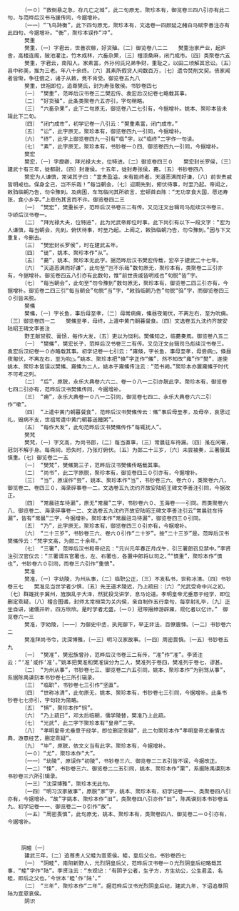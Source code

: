<!-- { "loadSidebar": true } -->
      　　〔一０〕“救倒悬之急，存几亡之城”，此二句原无，聚珍本有，御览卷三四八引亦有此二句，与范晔后汉书马援传同，今据增补。
      　　〔一一〕“飞鸟跱衡”，此下四句原无，聚珍本有，文选卷一四颜延之赭白马赋李善注亦有此四句，今据增补。“衡”，聚珍本误作“冲”。
      　　樊重
      　　樊重，〔一〕字君云，世善农稼，好货殖。〔二〕御览卷八二二　　樊重治家产业，起庐舍，高楼连阁，陂池灌注，竹木成林，六畜杂果，〔三〕檀漆桑麻，闭门成市。〔四〕类聚卷六五
      　　樊重，字君云，南阳人。家素富，外孙何氏兄弟争财，重耻之，以田二顷解其忿讼。〔五〕县中称美，推为三老。年八十余终。〔六〕其素所假贷人间数百万，〔七〕遗令焚削文契。债家闻者皆惭，争往偿之，诸子从敕，竟不肯受。御览卷五九八
      　　樊重，世祖即位，追尊樊氏，封为寿张敬侯。书钞卷四七
      　　〔一〕　“樊重”，范晔后汉书卷三二樊宏传、袁宏后汉纪卷七略载其事。
      　　〔二〕　“好货殖”，此条类聚卷六五亦引，字句稍略。
      　　〔三〕　“六畜杂果”，此下二句原无，御览卷八二七引有，今据增补。姚本、聚珍本皆未辑此下二句。
      　　〔四〕　“闭门成市”，初学记卷一八引云：“樊重素富，闭门成市。”
      　　〔五〕　“讼”，此字原无，聚珍本有，御览卷四九一引同，今据增补。
      　　〔六〕　“终”，此字上御览卷四九一引有“临”字，以“临终”二字作一句读。
      　　〔七〕　“素”，此字原无，聚珍本有，书钞卷一０四、御览卷四九一引同，今据增补。
      　　樊宏
      　　樊宏，〔一〕字靡卿，拜光禄大夫，位特进。〔二〕御览卷四三０　　樊宏封长罗侯，〔三〕建武十有三年，徙都尉，〔四〕封谢侯。十五年，徙封寿张侯，薨。〔五〕书钞卷四八
      　　樊宏为人谦慎，常诫其子曰：“富贵盈溢，未有能终者。天道恶满而好谦，〔六〕前世贵戚皆明戒也。保身全己，岂不乐哉！”每当朝会，〔七〕迎期先到，俯伏待事，时至乃起。帝闻之，敕驺临朝乃告，勿令豫到。及病困，车驾临问其所欲言，宏顿首自陈：“无功享食大国，愿还寿张，食小乡亭。”上悲伤其言而不许。御览卷四二三
      　　〔一〕　“樊宏”，樊重长子，范晔后汉书卷三二有传。又见汪文台辑司马彪续汉书卷三、华峤后汉书卷一。
      　　〔二〕　“拜光禄大夫，位特进”，此为光武帝即位时事。此下尚引有以下一段文字：“宏为人谦慎，每当朝会，先到，俯伏待事，时至乃起。上闻之，敕驺临朝乃告，勿令豫到。”因与下文重复，今删去。
      　　〔三〕　“樊宏封长罗侯”，时在建武五年。
      　　〔四〕　“徙”，姚本、聚珍本作“从”。
      　　〔五〕　“薨”，姚本、聚珍本无此字。据范晔后汉书樊宏传载，宏卒于建武二十七年。
      　　〔六〕　“天道恶满而好谦”，此句至“岂不乐哉”数句原无，聚珍本有，类聚卷二三引亦有，今据增补。御览卷四五八引亦有此数句，惟“前世贵戚皆明戒也”句脱“皆”字。
      　　〔七〕　“每当朝会”，此句至“勿令豫到”数句原无，聚珍本有，御览卷二四三引亦有，今据增补。御览卷二四三引“每当朝会”句脱“当”字，“敕驺临朝乃告”句脱“驺”字，而御览卷四三０引皆未脱。
      　　樊鯈
      　　樊鯈，〔一〕字长鱼，事后母至孝，〔二〕母常病痈，鯈昼夜匍伏，不离左右，至为吮痈。〔三〕御览卷四一二　　樊鯈至孝，母终，上遣中黄门朝暮餐食。〔四〕文选卷五九沈约齐故安陆昭王碑文李善注
      　　野王献甘胶、膏饧，每作大发，〔五〕吏以为饶利。樊鯈知之，临薨奏焉。御览卷八五二
      　　〔一〕　“樊鯈”，樊宏长子，范晔后汉书卷三二有传。又见汪文台辑司马彪续汉书卷三。袁宏后汉纪卷一０亦略载其事。初学记卷一七引云：“雍倏，字长鱼，事母至孝，母尝病□，倏昼夜匍伏，不离左右，至为吮□。”姚本、聚珍本把“倏”字正作“鯈”，然不知改“雍”作“樊”，遂使姚本、聚珍本皆误以樊鯈、雍鯈为二人。姚本于雍鯈传注云：“范书阙。”聚珍本亦置雍鯈于时代不可考之列。
      　　〔二〕　“后”，原脱，永乐大典卷六六二、卷一０八一二引亦脱此字。聚珍本有，御览卷七四二引亦有，范晔后汉书樊鯈传同，今据增补。
      　　〔三〕　“痈”，永乐大典卷一０八一二引同，御览卷七四二、永乐大典卷六六二引作“嗽”。
      　　〔四〕　“上遣中黄门朝暮餐食”，范晔后汉书樊鯈传云：鯈“事后母至孝，及母卒，哀思过礼，毁病不支，世祖常遣中黄门朝暮送饘粥”。
      　　〔五〕　“每作大发”，此句范晔后汉书樊鯈传作“每辄扰人”。
      　　樊梵
      　　樊梵，〔一〕字文高，为尚书郎，〔二〕每当直事，〔三〕常晨驻车待漏。〔四〕虽在闲署，冠剑不解于身。每斋祠，恐失时，乃张灯俯伏。〔五〕为郎二十三岁，〔六〕未尝被奏，三署服其慎重。〔七〕御览卷二一五
      　　〔一〕　“樊梵”，樊鯈第三子，范晔后汉书樊鯈传略载其事。
      　　〔二〕　“尚书”，此二字原脱，聚珍本有，御览卷四三０引亦有，今据增补。
      　　〔三〕　“当”，原误作“尝”，姚本、聚珍本作“当”，书钞卷三六、卷六０，类聚卷六八，御览卷二、卷四三０，海录碎事卷一二，文选卷五九沈约齐故安陆昭王碑文李善注引同，今据改正。
      　　〔四〕　“常晨驻车待漏”，原无“常晨”二字，书钞卷六０、玉海卷一一引同。而类聚卷六八、御览卷二、海录碎事卷一二、文选卷五九沈约齐故安陆昭王碑文李善注引云“常晨驻车待漏”，皆有“常晨”二字，今据增补。聚珍本作“常晨驻马待漏”，御览卷四三０引同。
      　　〔五〕　“乃”，此字原无，聚珍本有，御览卷四三０引亦有，今据增补。
      　　〔六〕　“二十三岁”，书钞卷三六、卷六０引作“二十岁”。按“二十三岁”是。范晔后汉书樊鯈传云：“梵字文高，为郎二十余年。”
      　　〔七〕　“三署”，范晔后汉书和帝纪云：“元兴元年春正月戊午，引三署郎召见禁中。”李贤注引汉官仪云：“三署谓五官署也，左、右署也，各置中郎将以司之。”“慎重”，聚珍本作“慎也”，书钞卷六０引同，而卷三六引作“重慎”。
      　　樊准
      　　樊准，〔一〕字幼陵，为州从事，〔二〕临职公正，〔三〕不发私书，世称冰清。〔四〕书钞卷三七　　樊准见当世学者少惧，〔五〕先王道术陵迟，乃上疏曰：〔六〕“光武受命中兴之初，〔七〕群雄扰于冀州，旌旗乱于大泽，然犹投戈讲学，息马论道。孝明皇帝尤垂意于经学，即位删定乖疑，〔八〕稽合图谶，封师太常桓荣为关内侯，亲自制作五行章句，每享射礼毕，〔九〕正坐自讲，诸儒并听，四方欣欣。是时学者尤盛，〔一０〕冠带搢绅游辟雍，观化者以亿计。”　御览卷六一三
      　　樊准，字幼陵，〔一一〕为御史中丞，执宪御下，举正非法，百僚震悚。〔一二〕书钞卷六二
      　　樊准拜尚书令，沈深博雅，〔一三〕明习汉家故事。〔一四〕周密畏慎。〔一五〕书钞卷五九
      　　〔一〕　“樊准”，樊宏族曾孙，范晔后汉书卷三二有传，“准”作“准”。李贤注云：“‘准’或作‘准’。”姚本把樊准和樊准误分为二人，樊准列于卷四，樊准列于卷七，谬甚。
      　　〔二〕　“为州从事”，书钞卷七三、御览卷二六五引同，姚本、聚珍本作“为别驾从事”，系据陈禹谟刻本书钞卷七三所引辑录。
      　　〔三〕　“临职”，书钞卷七三引作“坚直”。
      　　〔四〕　“世称冰清”，此句原无，姚本、聚珍本有，书钞卷七三引同，今据增补。此条书钞卷七七亦引，字句较为简略。
      　　〔五〕　“惧”，聚珍本作“悯”。
      　　〔六〕　“乃上疏曰”，邓太后临朝，儒学陵替，樊准乃上此疏。
      　　〔七〕　“光武”，此二字下聚珍本有“皇帝”二字。
      　　〔八〕　“孝明皇帝尤垂意于经学，即位删定乖疑”，此二句聚珍本作“孝明皇帝尤垂情古典，游意经艺，删定乖疑”。
      　　〔九〕　“毕”，原脱，依文义当有此字。聚珍本有，今据增补。
      　　〔一０〕“尤”，聚珍本作“大”。
      　　〔一一〕“幼陵”，原误作“初陵”，书钞卷三六、御览卷二二五引皆不误，今据改正。
      　　〔一二〕“悚”，书钞卷三六、御览卷二二五引同，姚本、聚珍本作“栗”，系据陈禹谟刻本书钞卷三六所引辑录。
      　　〔一三〕“沈深博雅”，聚珍本无此句。
      　　〔一四〕“明习汉家故事”，原脱“家”字，姚本、聚珍本有，初学记卷一一、类聚卷四八引亦有，今据增补。“故”字姚本、聚珍本作“旧”，类聚卷四八引亦作“旧”，陈禹谟刻本书钞卷五九、初学记卷一一、御览卷二一０引作“故”。
      　　〔一五〕“周密畏慎”，此句原无，姚本、聚珍本有，类聚卷四八、御览卷二一０引亦有，今据增补。

 

     　　阴睦〔一〕
      　　建武三年，〔二〕追尊贵人父睦为宣恩侯。睦，皇后父也。书钞卷四七
      　　〔一〕　“阴睦”，南阳新野人，光烈阴皇后父，范晔后汉书卷一０光烈阴皇后纪略载其事，“睦”字作“陆”。李贤注云：“东观记：‘有阴子公者，生子方，方生幼公，公生君孟，名睦，即后之父也。’今世本‘睦’作‘陆’。”
      　　〔二〕　“三年”，聚珍本作“二年”。据范晔后汉书光烈阴皇后纪，建武九年，下诏追尊阴陆为宣恩哀侯。
      　　阴识
